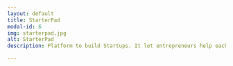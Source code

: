 ```yaml
---
layout: default
title: StarterPad
modal-id: 6
img: starterpad.jpg
alt: StarterPad
description: Platform to build Startups. It let entrepreneurs help each other achieve success. Entrepreneurs can share tools and tactics to grow their companies.

---
```

